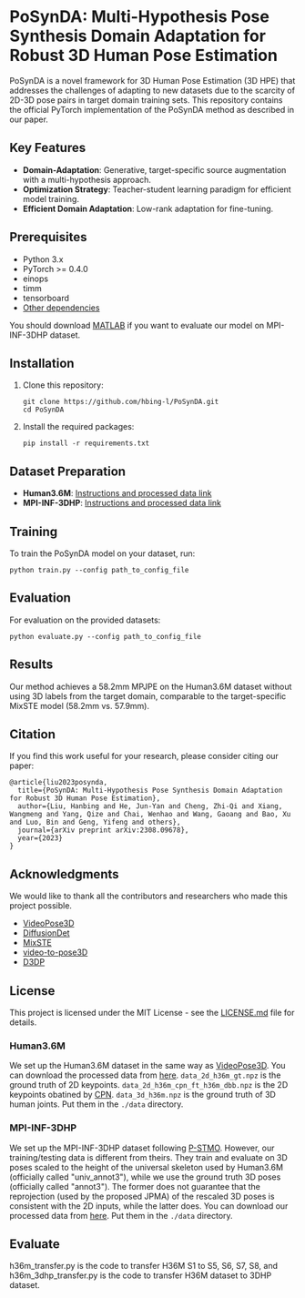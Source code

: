 # PoSynDA: Multi-Hypothesis Pose Synthesis Domain Adaptation for Robust 3D Human Pose Estimation


PoSynDA is a novel framework for 3D Human Pose Estimation (3D HPE) that addresses the challenges of adapting to new datasets due to the scarcity of 2D-3D pose pairs in target domain training sets. This repository contains the official PyTorch implementation of the PoSynDA method as described in our paper.

## Key Features

- **Domain-Adaptation**: Generative, target-specific source augmentation with a multi-hypothesis approach.
- **Optimization Strategy**: Teacher-student learning paradigm for efficient model training.
- **Efficient Domain Adaptation**: Low-rank adaptation for fine-tuning.

## Prerequisites

- Python 3.x
- PyTorch >= 0.4.0
- einops
- timm
- tensorboard
- [Other dependencies](requirements.txt)

You should download [MATLAB](https://www.mathworks.com/products/matlab-online.html) if you want to evaluate our model on MPI-INF-3DHP dataset.

## Installation

1. Clone this repository:
   ```
   git clone https://github.com/hbing-l/PoSynDA.git
   cd PoSynDA
   ```

2. Install the required packages:
   ```
   pip install -r requirements.txt
   ```

## Dataset Preparation

- **Human3.6M**: [Instructions and processed data link](./data/Human3.6M/README.md)
- **MPI-INF-3DHP**: [Instructions and processed data link](./data/MPI-INF-3DHP/README.md)

## Training

To train the PoSynDA model on your dataset, run:

```
python train.py --config path_to_config_file
```

## Evaluation

For evaluation on the provided datasets:

```
python evaluate.py --config path_to_config_file
```

## Results

Our method achieves a 58.2mm MPJPE on the Human3.6M dataset without using 3D labels from the target domain, comparable to the target-specific MixSTE model (58.2mm vs. 57.9mm).



## Citation

If you find this work useful for your research, please consider citing our paper:

```
@article{liu2023posynda,
  title={PoSynDA: Multi-Hypothesis Pose Synthesis Domain Adaptation for Robust 3D Human Pose Estimation},
  author={Liu, Hanbing and He, Jun-Yan and Cheng, Zhi-Qi and Xiang, Wangmeng and Yang, Qize and Chai, Wenhao and Wang, Gaoang and Bao, Xu and Luo, Bin and Geng, Yifeng and others},
  journal={arXiv preprint arXiv:2308.09678},
  year={2023}
}
```

## Acknowledgments

We would like to thank all the contributors and researchers who made this project possible.
* [VideoPose3D](https://github.com/facebookresearch/VideoPose3D)
* [DiffusionDet](https://github.com/ShoufaChen/DiffusionDet)
* [MixSTE](https://github.com/JinluZhang1126/MixSTE)
* [video-to-pose3D](https://github.com/zh-plus/video-to-pose3D)
* [D3DP](https://github.com/paTRICK-swk/D3DP/tree/main)


## License

This project is licensed under the MIT License - see the [LICENSE.md](LICENSE.md) file for details.








### Human3.6M

We set up the Human3.6M dataset in the same way as [VideoPose3D](https://github.com/facebookresearch/VideoPose3D/blob/master/DATASETS.md).  You can download the processed data from [here](https://drive.google.com/file/d/1FMgAf_I04GlweHMfgUKzB0CMwglxuwPe/view?usp=sharing).  `data_2d_h36m_gt.npz` is the ground truth of 2D keypoints. `data_2d_h36m_cpn_ft_h36m_dbb.npz` is the 2D keypoints obatined by [CPN](https://github.com/GengDavid/pytorch-cpn).  `data_3d_h36m.npz` is the ground truth of 3D human joints. Put them in the `./data` directory.


### MPI-INF-3DHP

We set up the MPI-INF-3DHP dataset following [P-STMO](https://github.com/paTRICK-swk/P-STMO). However, our training/testing data is different from theirs. They train and evaluate on 3D poses scaled to the height of the universal skeleton used by Human3.6M (officially called "univ_annot3"), while we use the ground truth 3D poses (officially called "annot3"). The former does not guarantee that the reprojection (used by the proposed JPMA) of the rescaled 3D poses is consistent with the 2D inputs, while the latter does. You can download our processed data from [here](https://drive.google.com/file/d/1zOM_CvLr4Ngv6Cupz1H-tt1A6bQPd_yg/view?usp=share_link). Put them in the `./data` directory. 

## Evaluate

h36m_transfer.py is the code to transfer H36M S1 to S5, S6, S7, S8, and h36m_3dhp_transfer.py is the code to transfer H36M dataset to 3DHP dataset.




